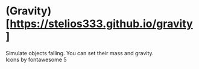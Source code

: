 # (Gravity)[https://stelios333.github.io/gravity]
Simulate objects falling. You can set their mass and gravity.\
Icons by fontawesome 5
